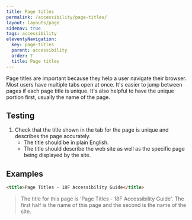 ```yaml
---
title: Page titles
permalink: /accessibility/page-titles/
layout: layouts/page
sidenav: true
tags: accessibility
eleventyNavigation: 
  key: page-titles
  parent: accessibility
  order: 7
  title: Page titles
---
```

Page titles are important because they help a user navigate their browser. Most users have multiple tabs open at once. It's easier to jump between pages if each page title is unique. It's also helpful to have the unique portion first, usually the name of the page.

## Testing

1. Check that the title shown in the tab for the page is unique and describes the page accurately.
    * The title should be in plain English.
    * The title should describe the web site as well as the specific page being displayed by the site.

## Examples

```html
<title>Page Titles - 18F Accessibility Guide</title>
```

> The title for this page is 'Page Titles - 18F Accessibility Guide'. The first half is the name of this page and the second is the name of the site.
